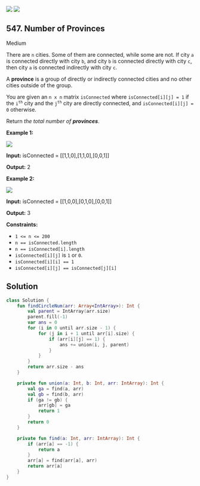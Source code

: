 [![](https://img.shields.io/github/stars/javadev/LeetCode-in-Kotlin?label=Stars&style=flat-square)](https://github.com/javadev/LeetCode-in-Kotlin)
[![](https://img.shields.io/github/forks/javadev/LeetCode-in-Kotlin?label=Fork%20me%20on%20GitHub%20&style=flat-square)](https://github.com/javadev/LeetCode-in-Kotlin/fork)

## 547\. Number of Provinces

Medium

There are `n` cities. Some of them are connected, while some are not. If city `a` is connected directly with city `b`, and city `b` is connected directly with city `c`, then city `a` is connected indirectly with city `c`.

A **province** is a group of directly or indirectly connected cities and no other cities outside of the group.

You are given an `n x n` matrix `isConnected` where `isConnected[i][j] = 1` if the <code>i<sup>th</sup></code> city and the <code>j<sup>th</sup></code> city are directly connected, and `isConnected[i][j] = 0` otherwise.

Return _the total number of **provinces**_.

**Example 1:**

![](https://assets.leetcode.com/uploads/2020/12/24/graph1.jpg)

**Input:** isConnected = \[\[1,1,0],[1,1,0],[0,0,1]]

**Output:** 2

**Example 2:**

![](https://assets.leetcode.com/uploads/2020/12/24/graph2.jpg)

**Input:** isConnected = \[\[1,0,0],[0,1,0],[0,0,1]]

**Output:** 3

**Constraints:**

*   `1 <= n <= 200`
*   `n == isConnected.length`
*   `n == isConnected[i].length`
*   `isConnected[i][j]` is `1` or `0`.
*   `isConnected[i][i] == 1`
*   `isConnected[i][j] == isConnected[j][i]`

## Solution

```kotlin
class Solution {
    fun findCircleNum(arr: Array<IntArray>): Int {
        val parent = IntArray(arr.size)
        parent.fill(-1)
        var ans = 0
        for (i in 0 until arr.size - 1) {
            for (j in i + 1 until arr[i].size) {
                if (arr[i][j] == 1) {
                    ans += union(i, j, parent)
                }
            }
        }
        return arr.size - ans
    }

    private fun union(a: Int, b: Int, arr: IntArray): Int {
        val ga = find(a, arr)
        val gb = find(b, arr)
        if (ga != gb) {
            arr[gb] = ga
            return 1
        }
        return 0
    }

    private fun find(a: Int, arr: IntArray): Int {
        if (arr[a] == -1) {
            return a
        }
        arr[a] = find(arr[a], arr)
        return arr[a]
    }
}
```